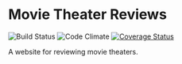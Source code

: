 # Movie Theater Reviews

![Build Status](https://codeship.com/projects/fbf9b0d0-0851-0135-f433-5a4d12ba7a86/status?branch=master)
![Code Climate](https://codeclimate.com/github/Greg-Rose/movie-theater-reviews.png)
[![Coverage Status](https://coveralls.io/repos/github/Greg-Rose/movie-theater-reviews/badge.svg?branch=master)](https://coveralls.io/github/Greg-Rose/movie-theater-reviews?branch=master)

A website for reviewing movie theaters.

